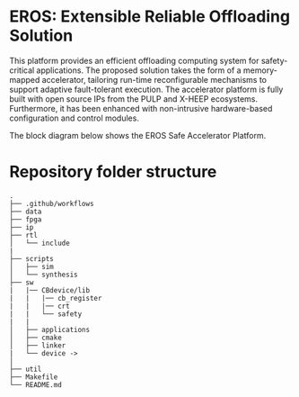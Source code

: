  # EROS: Extensible Reliable Offloading Solution

This platform provides an efficient offloading computing system for safety-critical applications. The proposed solution takes the form of a memory-mapped accelerator, tailoring run-time reconfigurable
mechanisms to support adaptive fault-tolerant execution. The accelerator platform is fully built with open source IPs from the PULP and X-HEEP ecosystems. Furthermore, it has been enhanced with non-intrusive hardware-based configuration and control modules.

The block diagram below shows the EROS Safe Accelerator Platform.




# Repository folder structure

    .
    ├── .github/workflows
    ├── data
    ├── fpga    
    ├── ip
    ├── rtl
    │   └── include   
    |        
    ├── scripts
    │   ├── sim
    │   └── synthesis
    ├── sw
    |   |── CBdevice/lib
    |   |   |── cb_register
    |   |   |── crt
    |   |   └── safety
    |   |
    │   ├── applications
    │   ├── cmake
    │   ├── linker
    |   └── device ->
    │    
    ├── util
    ├── Makefile
    └── README.md
